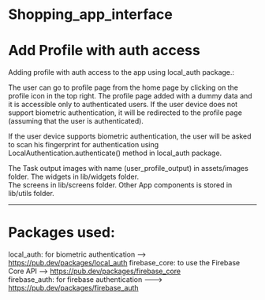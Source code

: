 # Shopping_app_interface

# Add Profile with auth access

Adding profile with auth access to the app using local_auth package.:

The user can go to profile page from the home page by clicking on the profile icon in the top
right.
The profile page added with a dummy data and it is accessible only to authenticated users.
If the user device does not support biometric authentication, it will be redirected to the profile
page (assuming that the user is authenticated).

If the user device supports biometric authentication, the user will be asked to scan his fingerprint
for authentication using LocalAuthentication.authenticate() method in local_auth package.

The Task output images with name (user_profile_output) in assets/images
folder.
The widgets in lib/widgets folder.    
The screens in lib/screens folder.
Other App components is stored in lib/utils folder.

---------------------------------------

# Packages used:

local_auth: for biometric authentication --> https://pub.dev/packages/local_auth
firebase_core: to use the Firebase Core
API --> https://pub.dev/packages/firebase_core                                                                                             
firebase_auth: for firebase authentication ---> https://pub.dev/packages/firebase_auth
